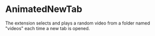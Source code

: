 # AnimatedNewTab
The extension selects and plays a random video from a folder named "videos" each time a new tab is opened.
